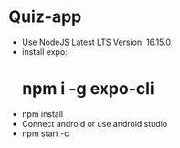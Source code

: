 # Quiz-app
- Use NodeJS Latest LTS Version: 16.15.0
- install expo: <h1>npm i -g expo-cli</h1>
- npm install 
- Connect android or use android studio
- npm start -c
